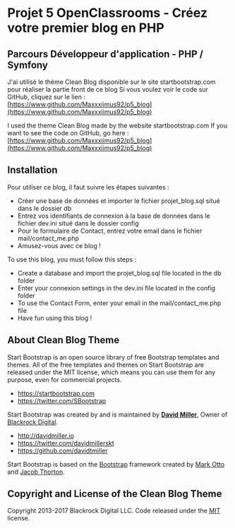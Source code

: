 # Projet 5 OpenClassrooms - Créez votre premier blog en PHP 
## Parcours Développeur d'application - PHP / Symfony

J'ai utilisé le thème Clean Blog disponible sur le site startbootstrap.com pour réaliser la partie front de ce blog
Si vous voulez voir le code sur GitHub, cliquez sur le lien : [https://www.github.com/Maxxxiimus92/p5_blog](https://www.github.com/Maxxxiimus92/p5_blog)

I used the theme Clean Blog made by the website startbootstrap.com
If you want to see the code on GitHub, go here : [https://www.github.com/Maxxxiimus92/p5_blog](https://www.github.com/Maxxxiimus92/p5_blog)

## Installation

Pour utiliser ce blog, il faut suivre les étapes suivantes :
* Créer une base de données et importer le fichier projet_blog.sql situé dans le dossier db
* Entrez vos identifiants de connexion à la base de données dans le fichier dev.ini situé dans le dossier config
* Pour le formulaire de Contact, entrez votre email dans le fichier mail/contact_me.php
* Amusez-vous avec ce blog !

To use this blog, you must follow this steps :
* Create a database and import the projet_blog.sql file located in the db folder
* Enter your connexion settings in the dev.ini file located in the config folder
* To use the Contact Form, enter your email in the mail/contact_me.php file
* Have fun using this blog !

## About Clean Blog Theme

Start Bootstrap is an open source library of free Bootstrap templates and themes. All of the free templates and themes on Start Bootstrap are released under the MIT license, which means you can use them for any purpose, even for commercial projects.

* https://startbootstrap.com
* https://twitter.com/SBootstrap

Start Bootstrap was created by and is maintained by **[David Miller](http://davidmiller.io/)**, Owner of [Blackrock Digital](http://blackrockdigital.io/).

* http://davidmiller.io
* https://twitter.com/davidmillerskt
* https://github.com/davidtmiller

Start Bootstrap is based on the [Bootstrap](http://getbootstrap.com/) framework created by [Mark Otto](https://twitter.com/mdo) and [Jacob Thorton](https://twitter.com/fat).

## Copyright and License of the Clean Blog Theme

Copyright 2013-2017 Blackrock Digital LLC. Code released under the [MIT](https://github.com/BlackrockDigital/startbootstrap-clean-blog/blob/gh-pages/LICENSE) license.
